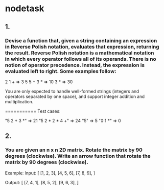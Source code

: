 # nodetask

## 1. 

### Devise a function that, given a string containing an expression in Reverse Polish notation, evaluates that expression, returning the result. Reverse Polish notation is a mathematical notation in which every operator follows all of its operands. There is no notion of operator precedence. Instead, the expression is evaluated left to right. Some examples follow:

2 1 + => 3
5 5 + 3 * => 10 3 * => 30

You are only expected to handle well-formed strings (integers and operators separated by one space), and support integer addition and multiplication.

===========
Test cases:

"5 2 + 3 *" => 21
"5 2 * 2 * 4 +" => 24
"5" => 5
"0 1 *" => 0


## 2. 

### You are given an n x n 2D matrix. Rotate the matrix by 90 degrees (clockwise). Write an arrow function that rotate the matrix by 90 degrees (clockwise).
Example:
Input:
[
  [1, 2, 3],
  [4, 5, 6],
  [7, 8, 9],
]

Output:
[
  [7, 4, 1],
  [8, 5, 2],
  [9, 6, 3],
] 
